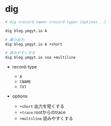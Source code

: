 # dig

```sh
# dig <record-name> <record-type> [options...]

dig blog.ymgyt.io A

# 最小出力
dig blog.ymgyt.io A +short

# 読みやすくする
dig blog.ymgyt.io soa +multiline
```

* record-type
  * `A`
  * `CNAME`
  * `TXT`

* options
  * `+short` 出力を短くする
  * `+trace` rootからのtrace
  * `+multiline` 読みやすくする
